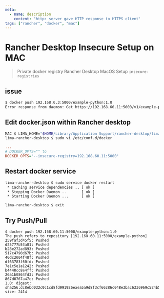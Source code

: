 ```yaml
---
meta:
  - name: description
    content: "http: server gave HTTP response to HTTPS client"
tags: ["rancher", "docker", "mac"]
---
```


# Rancher Desktop Insecure Setup on MAC

> Private docker registry
> Rancher Desktop
> MacOS
> Setup `insecure-registries`

## issue
```bash
$ docker push 192.168.0.3:5000/example-python:1.0
Error response from daemon: Get https://192.168.60.11:5000/v1/example-python: http: server gave HTTP response to HTTPS client
```

## Edit docker.json within Rancher desktop
```bash
MAC $ LIMA_HOME="$HOME/Library/Application Support/rancher-desktop/lima" "/Applications/Rancher Desktop.app/Contents/Resources/resources/darwin/lima/bin/limactl" shell 0
lima-rancher-desktop $ sudo vi /etc/conf.d/docker
```
```ini
...
# DOCKER_OPTS="" to
DOCKER_OPTS="--insecure-registry=192.168.60.11:5000"
```

## Restart docker service
```bash
lima-rancher-desktop $ sudo service docker restart
 * Caching service dependencies .. [ ok ]
 * Stopping Docker Daemon ..       [ ok ]
 * Starting Docker Daemon ...      [ ok ]

lima-rancher-desktop $ exit
```

## Try Push/Pull
```
$ docker push 192.168.60.11:5000/example-python:1.0
The push refers to repository [192.168.60.11:5000/example-python]
259faf3d45f5: Pushed
d25777b53a01: Pushed
b28e272ad893: Pushed
517c4790d67b: Pushed
40dc2004f48f: Pushed
df63783f60fd: Pushed
7e1c5e1a1242: Pushed
b4440cc8e4ff: Pushed
26a1b0864fd3: Pushed
867d0767a47c: Pushed
1.0: digest: sha256:dc8ebd032c0c1cd8fd991926eaea5a9d8f3cf66286c048e3bac6336969c524b5 size: 2414
```